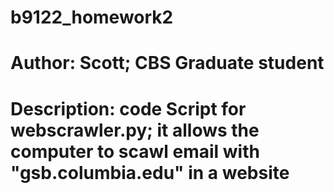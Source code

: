 # b9122_homework2
# Author: Scott; CBS Graduate student 

# Description: code Script for webscrawler.py; it allows the computer to scawl email with "gsb.columbia.edu" in a website
